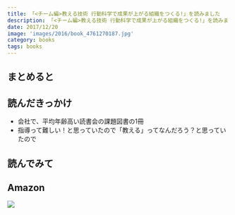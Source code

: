 ```yaml
---
title: 「<チーム編>教える技術 行動科学で成果が上がる組織をつくる!」を読みました
description: 「<チーム編>教える技術 行動科学で成果が上がる組織をつくる!」を読みました。
date: 2017/12/20
image: 'images/2016/book_4761270187.jpg'
category: books
tags: books
---
```


## まとめると

## 読んだきっかけ

- 会社で、平均年齢高い読書会の課題図書の1冊
- 指導って難しい！と思っていたので「教える」ってなんだろう？と思っていたので

## 読んでみて

## Amazon

[![](http://images-jp.amazon.com/images/P/4761270187.09.MAIN._SCLZZZZZZZ_.jpg)](https://www.amazon.co.jp/dp/4761270187/)
